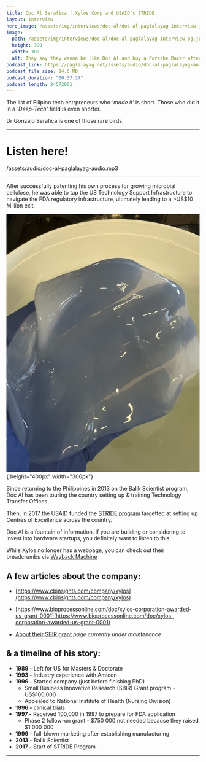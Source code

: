 ```yaml
---
title: Doc Al Serafica | Xylos Corp and USAID's STRIDE
layout: interview
hero_image: /assets/img/interviews/doc-al/doc-al-paglalayag-interview.jpg
image:
  path: /assets/img/interviews/doc-al/doc-al-paglalayag-interview-og.jpg
  height: 380
  width: 380
  alt: They say they wanna be like Doc Al and buy a Porsche Racer after selling their company...Ideas are a dime a dozen and the patent is just one leg of the stool.
podcast_link: https://paglalayag.net/assets/audio/doc-al-paglalayag-audio.mp3
podcast_file_size: 24.6 MB
podcast_duration: "00:57:37"
podcast_length: 24572061
---
```


The list of Filipino tech entrpreneurs who *'made it'* is short.  Those who did it in a *'Deep-Tech'* field is even shorter.

Dr Gonzalo Serafica is one of those rare birds.  

-----------------

# Listen here!

/assets/audio/doc-al-paglalayag-audio.mp3

-----------------

After successfully patenting his own process for growing microbial cellulose, he was able to tap the US Technology Support Infrastructure to navigate the FDA regulatory infrastructure, ultimately leading to a >US$10 Million exit.

![Bacterial Cellulose](/assets/img/interviews/doc-al/bacterial-cellulose.jpg){:height="400px" width="300px"}

Since returning to the Philippines in 2013 on the Balik Scientist program,  
Doc Al has been touring the country setting up & training Technology Transfer Offices. 

Then, in 2017 the USAID funded the [STRIDE program](https://pdf.usaid.gov/pdf_docs/PA00MNH4.pdf) targetted at setting up Centres of Excellence across the country.

Doc Al is a fountain of information.  If you are building or considering to invest into hardware startups, you definitely want to listen to this.

While Xylos no longer has a webpage, you can check out their breadcrumbs via [Wayback Machine](https://web.archive.org/web/20070908105713/http://www.xyloscorp.com/)

## A few articles about the company: ##

 - [https://www.cbinsights.com/company/xylos](https://www.cbinsights.com/company/xylos)
 
 - [https://www.bioprocessonline.com/doc/xylos-corporation-awarded-us-grant-0001](https://www.bioprocessonline.com/doc/xylos-corporation-awarded-us-grant-0001)

 - [About their SBIR grant](https://www.sbir.gov/sbirsearch/detail/353435
) *page currently under maintenance*

## & a timeline of his story: ##
 - **1989 -** Left for US for Masters & Doctorate
 - **1993 -** Industry experience with Amicon
 - **1996 -** Started company (just before finishing PhD)
   - Small Business Innovative Research (SBIR) Grant program - US$100,000
   - Appealed to National Institute of Health (Nursing Division)
 - **1996 -** clinical trials 
 - **1997 -** Received 100,000 in 1997 to prepare for FDA application
   - Phase 2 follow-on grant - $750 000 not needed because they raised $1 000 000
 - **1999 -** full-blown marketing after establishing manufacturing
 - **2013 -** Balik Scientist
 - **2017 -** Start of STRIDE Program

-----------------
